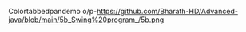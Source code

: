 Colortabbedpandemo o/p-https://github.com/Bharath-HD/Advanced-java/blob/main/5b_Swing%20program_/5b.png
